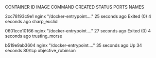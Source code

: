 CONTAINER ID   IMAGE     COMMAND                  CREATED          STATUS                     PORTS     NAMES

2cc78193c9e1   nginx     "/docker-entrypoint.…"   25 seconds ago   Exited (0) 4 seconds ago             sharp_euclid

0601cce10166   nginx     "/docker-entrypoint.…"   27 seconds ago   Exited (0) 4 seconds ago             trusting_morse

b519e9ab3604   nginx     "/docker-entrypoint.…"   35 seconds ago   Up 34 seconds              80/tcp    objective_robinson